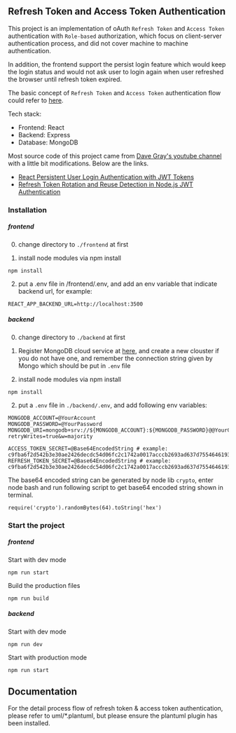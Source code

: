 <!-- ABOUT THE PROJECT -->

## Refresh Token and Access Token Authentication

This project is an implementation of oAuth `Refresh Token` and `Access Token` authentication with `Role-based` authorization, which focus on client-server authentication process, and did not cover machine to machine authentication.

In addition, the frontend support the persist login feature which would keep the login status and would not ask user to login again when user refreshed the browser until refresh token expired.

The basic concept of `Refresh Token` and `Access Token` authentication flow could refer to [here](https://cloudentity.com/developers/basics/oauth-grant-types/refresh-token-flow/).

Tech stack:

- Frontend: React
- Backend: Express
- Database: MongoDB

Most source code of this project came from [Dave Gray's youtube channel](https://www.youtube.com/@DaveGrayTeachesCode) with a little bit modifications.
Below are the links.

- [React Persistent User Login Authentication with JWT Tokens](https://www.youtube.com/watch?v=27KeYk-5vJw&t=287s&ab_channel=DaveGray)
- [Refresh Token Rotation and Reuse Detection in Node.js JWT Authentication
  ](https://www.youtube.com/watch?v=s-4k5TcGKHg&t=44s&ab_channel=DaveGray)

<!-- GETTING STARTED -->

### Installation

##### frontend

0. change directory to `./frontend` at first

1. install node modules via npm install

```
npm install
```

2. put a .env file in /frontend/.env, and add an env variable that indicate backend url, for example:

```
REACT_APP_BACKEND_URL=http://localhost:3500
```

##### backend

0. change directory to `./backend` at first

1. Register MongoDB cloud service at [here](https://cloud.mongodb.com/v2/62c706b405ec573b7bbafe3d#/metrics/replicaSet/63c996c3e7d9ea0bdcf6e740/explorer/auth/users/find), and create a new clouster if you do not have one, and remember the connection string given by Mongo which should be put in `.env` file

2. install node modules via npm install

```
npm install
```

2. put a `.env` file in `./backend/.env`, and add following env variables:

```
MONGODB_ACCOUNT=@YourAccount
MONGODB_PASSWORD=@YourPassword
MONGODB_URI=mongodb+srv://${MONGODB_ACCOUNT}:${MONGODB_PASSWORD}@@YourClouster.dnxa0.mongodb.net/@YourDB?retryWrites=true&w=majority

ACCESS_TOKEN_SECRET=@Base64EncodedString # example: c9fba6f2d542b3e30ae2426decdc54d06fc2c1742a0017acccb2693ad637d75546461931863eb02f23b9e94992f62b6a6f30e1b1305d330464d913114f3f284d
REFRESH_TOKEN_SECRET=@Base64EncodedString # example: c9fba6f2d542b3e30ae2426decdc54d06fc2c1742a0017acccb2693ad637d75546461931863eb02f23b9e94992f62b6a6f30e1b1305d330464d913114f3f284d
```

The base64 encoded string can be generated by node lib `crypto`, enter node bash and run following script to get base64 encoded string shown in terminal.

```
require('crypto').randomBytes(64).toString('hex')
```

### Start the project

##### frontend

Start with dev mode

```
npm run start
```

Build the production files

```
npm run build
```

##### backend

Start with dev mode

```
npm run dev
```

Start with production mode

```
npm run start
```

<!-- Documentation -->

## Documentation

For the detail process flow of refresh token & access token authentication, please refer to uml/\*.plantuml, but please ensure the plantuml plugin has been installed.

<!-- ROADMAP -->
